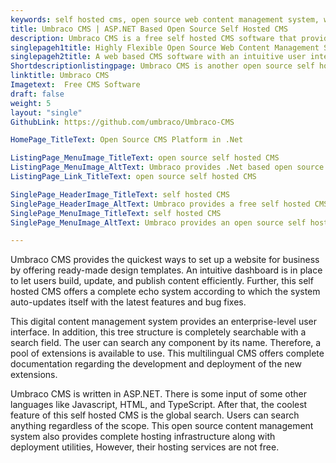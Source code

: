 ```yaml
---
keywords: self hosted cms, open source web content management system, web based cms, multilingual cms, open source content management system,
title: Umbraco CMS | ASP.NET Based Open Source Self Hosted CMS
description: Umbraco CMS is a free self hosted CMS software that provides pre-made sets of HTML web pages, several document types, global search, and data validations.
singlepageh1title: Highly Flexible Open Source Web Content Management System
singlepageh2title: A web based CMS software with an intuitive user interface and rich features i.e., multilingual support, activity log views, global search, and post scheduling.
Shortdescriptionlistingpage: Umbraco CMS is another open source self hosted CMS alternative that is written in ASP.Net. It offers an enterprise level user interface and many features such as smart search, support for media files and many more.
linktitle: Umbraco CMS 
Imagetext:  Free CMS Software 
draft: false
weight: 5
layout: "single"
GithubLink: https://github.com/umbraco/Umbraco-CMS

HomePage_TitleText: Open Source CMS Platform in .Net

ListingPage_MenuImage_TitleText: open source self hosted CMS
ListingPage_MenuImage_AltText: Umbraco provides .Net based open source self hosted CMS
ListingPage_Link_TitleText: open source self hosted CMS

SinglePage_HeaderImage_TitleText: self hosted CMS
SinglePage_HeaderImage_AltText: Umbraco provides a free self hosted CMS
SinglePage_MenuImage_TitleText: self hosted CMS
SinglePage_MenuImage_AltText: Umbraco provides an open source self hosted CMS

---
```


Umbraco CMS provides the quickest ways to set up a website for business by offering ready-made design templates. An intuitive dashboard is in place to let users build, update, and publish content efficiently. Further, this self hosted CMS offers a complete echo system according to which the system auto-updates itself with the latest features and bug fixes.

This digital content management system provides an enterprise-level user interface. In addition, this tree structure is completely searchable with a search field. The user can search any component by its name. Therefore, a pool of extensions is available to use. This multilingual CMS offers complete documentation regarding the development and deployment of the new extensions.  
  
Umbraco CMS is written in ASP.NET. There is some input of some other languages like Javascript, HTML, and TypeScript. After that, the coolest feature of this self hosted CMS is the global search. Users can search anything regardless of the scope. This open source content management system also provides complete hosting infrastructure along with deployment utilities, However, their hosting services are not free.
